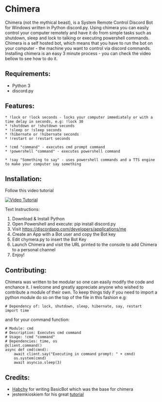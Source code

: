 # Chimera
Chimera (not the mythical beast), is a System Remote Control Discord Bot for Windows written in Python discord.py.
Using chimera you can easily control your computer remotely and have it do from simple tasks such as shutdown, sleep and lock to talking or executing powershell commands.
Chimera is a self hosted bot, which means that you have to run the bot on your computer - the machine you want to control via discord commands.
Installing chimera is an easy 3 minute process - you can check the video bellow to see how to do it.

## Requirements:
* Python 3
* discord.py

## Features:
```
* !lock or !lock seconds - locks your computer immediately or with a time delay in seconds, e.g: !lock 30
* !shutdown or !shutdown seconds
* !sleep or !sleep seconds
* !hibernate or !hibernate seconds
* !restart or !restart seconds

* !cmd "command" - executes cmd prompt command
* !powershell "command" - executes powershell command

* !say "Something to say" - uses powershell commands and a TTS engine to make your computer say something
```

## Installation:
Follow this video tutorial

[![Video Tutorial](https://j.gifs.com/l5m85j.gif)](https://www.youtube.com/watch?v=Q5gkddzSCgA)

Text Instructions:
1. Download & Install Python
2. Open Powershell and execute: pip install discord.py
3. Visit https://discordapp.com/developers/applications/me 
4. Create an App with a Bot user and copy the Bot key
5. Edit chymera.py to insert the Bot Key
6. Launch Chimera and visit the URL printed to the console to add Chimera to a personal channel
7. Enjoy!



## Contributing:
Chimera was written to be modular so one can easily modify the code and enchance it. I welcome and greatly appreciate anyone who wished to contribute a module of their own.
To keep things tidy if you need to import a python module do so on the top of the file in this fashion e.g:

```
# Dependency of: lock, shutdown, sleep, hibernate, say, restart
import time
```
and for your command function:

```
# Module: cmd
# Description: Executes cmd command
# Usage: !cmd "command"
# Dependencies: time, os
@client.command()
async def cmd(cmnd):
	await client.say("Executing in command prompt: " + cmnd)
	os.system(cmnd)
	await asyncio.sleep(3)
```

## Credits:
* [Habchy](https://github.com/Habchy) for writing BasicBot which was the base for chimera
* jestemkioskiem for his great [tutorial](https://steemit.com/utopian-io/@jestemkioskiem/build-your-own-discord-bot-with-python-1-basicbot)
